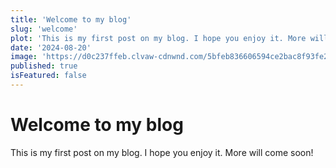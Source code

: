 ```yaml
---
title: 'Welcome to my blog'
slug: 'welcome'
plot: 'This is my first post on my blog. I hope you enjoy it. More will come soon!'
date: '2024-08-20'
image: 'https://d0c237ffeb.clvaw-cdnwnd.com/5bfeb836606594ce2bac8f93fe20fc74/200000001-6034760349/700/image.webp'
published: true
isFeatured: false
---
```


# Welcome to my blog

This is my first post on my blog. I hope you enjoy it. More will come soon!
